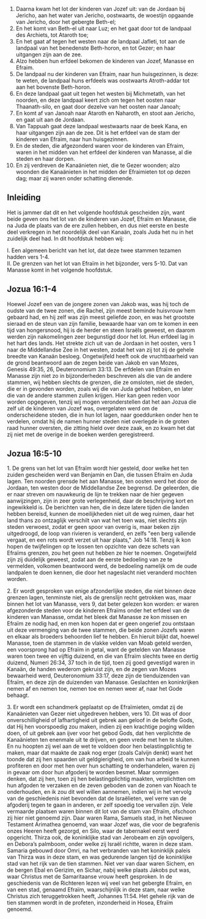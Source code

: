 1. Daarna kwam het lot der kinderen van Jozef uit: van de Jordaan bij Jericho, aan het water van Jericho, oostwaarts, de woestijn opgaande van Jericho, door het gebergte Beth-el; 
2. En het komt van Beth-el uit naar Luz; en het gaat door tot de landpaal des Archiets, tot Ataroth toe; 
3. En het gaat af tegen het westen naar de landpaal Jafleti, tot aan de landpaal van het benedenste Beth-horon, en tot Gezer; en haar uitgangen zijn aan de zee. 
4. Alzo hebben hun erfdeel bekomen de kinderen van Jozef, Manasse en Efraim. 
5. De landpaal nu der kinderen van Efraim, naar hun huisgezinnen, is deze: te weten, de landpaal huns erfdeels was oostwaarts Atroth-addar tot aan het bovenste Beth-horon. 
6. En deze landpaal gaat uit tegen het westen bij Michmetath, van het noorden, en deze landpaal keert zich om tegen het oosten naar Thaanath-silo, en gaat door dezelve van het oosten naar Janoah; 
7. En komt af van Janoah naar Ataroth en Naharoth, en stoot aan Jericho, en gaat uit aan de Jordaan. 
8. Van Tappuah gaat deze landpaal westwaarts naar de beek Kana, en haar uitgangen zijn aan de zee. Dit is het erfdeel van de stam der kinderen van Efraim, naar hun huisgezinnen. 
9. En de steden, die afgezonderd waren voor de kinderen van Efraim, waren in het midden van het erfdeel der kinderen van Manasse, al die steden en haar dorpen. 
10. En zij verdreven de Kanaänieten niet, die te Gezer woonden; alzo woonden die Kanaänieten in het midden der Efraimieten tot op dezen dag; maar zij waren onder schatting dienende. 

## Inleiding

Het is jammer dat dit en het volgende hoofdstuk gescheiden zijn, want beide geven ons het lot van de kinderen van Jozef, Efraïm en Manasse, die na Juda de plaats van de ere zullen hebben, en dus niet eerste en beste deel verkregen in het noordelijk deel van Kanaän, zoals Juda het nu in het zuidelijk deel had. 
In dit hoofdstuk hebben wij:

I. Een algemeen bericht van het lot, dat deze twee stammen tezamen hadden vers 1-4.  
II. De grenzen van het lot van Efraïm in het bijzonder, vers 5-10. Dat van Manasse komt in het volgende hoofdstuk. 

## Jozua 16:1-4 

Hoewel Jozef een van de jongere zonen van Jakob was, was hij toch de oudste van de twee zonen, die Rachel, zijn meest beminde huisvrouw hem gebaard had, en hij zelf was zijn meest geliefde zoon, en was het grootste sieraad en de steun van zijn familie, bewaarde haar van om te komen in een tijd van hongersnood, hij is de herder en steen Israëls geweest, en daarom werden zijn nakomelingen zeer begunstigd door het lot. Hun erfdeel lag in het hart des lands. Het strekte zich uit van de Jordaan in het oosten, vers 1 naar de Middellandse Zee in het westen, zodat het van zij tot zij de gehele breedte van Kanaän besloeg. Ongetwijfeld heeft ook de vruchtbaarheid van de grond beantwoord aan de zegen beide van Jakob en van Mozes, Genesis 49:35, 26, Deuteronomium 33:13. De erfdelen van Efraïm en Manasse zijn niet zo in bijzonderheden beschreven als die van de andere stammen, wij hebben slechts de grenzen, die ze omsloten, niet de steden, die er in gevonden worden, zoals wij die van Juda gehad hebben, en later die van de andere stammen zullen krijgen. Hier kan geen reden voor worden opgegeven, tenzij wij mogen veronderstellen dat het aan Jozua die zelf uit de kinderen van Jozef was, overgelaten werd om de onderscheidene steden, die in hun lot lagen, naar goeddunken onder hen te verdelen, omdat hij de namen hunner steden niet overlegde in de groten raad hunner oversten, die zitting hield over deze zaak, en zo kwam het dat zij niet met de overige in de boeken werden geregistreerd. 

## Jozua 16:5-10 

1\. De grens van het lot van Efraïm wordt hier gesteld, door welke het ten zuiden gescheiden werd van Benjamin en Dan, die tussen Efraïm en Juda lagen. Ten noorden grensde het aan Manasse, ten oosten werd het door de Jordaan, ten westen door de Middellandse Zee begrensd. De geleerden, die er naar streven om nauwkeurig de lijn te trekken naar de hier gegeven aanwijzingen, zijn in zeer grote verlegenheid, daar de beschrijving kort en ingewikkeld is. De berichten van hen, die in deze latere tijden die landen hebben bereisd, kunnen de moeilijkheden niet uit de weg ruimen, daar het land thans zo ontzaglijk verschilt van wat het toen was, niet slechts zijn steden verwoest, zodat er geen spoor van overig is, maar beken zijn uitgedroogd, de loop van rivieren is veranderd, en zelfs "een berg vallende vergaat, en een rots wordt verzet uit haar plaats," Job 14:18. Tenzij ik kon hopen de twijfelingen op te lossen ten opzichte van deze schets van Efraïms grenzen, zou het geen nut hebben ze hier te noemen. Ongetwijfeld zijn zij duidelijk geweest, zodat aan de eerste bedoeling van ze te vermelden, volkomen beantwoord werd, de bedoeling namelijk om de oude landpalen te doen kennen, die door het nageslacht niet veranderd mochten worden. 

2\. Er wordt gesproken van enige afzonderlijke steden, die niet binnen deze grenzen lagen, tenminste niet, als de grenslijn recht getrokken was, maar binnen het lot van Manasse, vers 9, dat beter gelezen kon worden: er waren afgezonderde steden voor de kinderen Efraïms onder het erfdeel van de kinderen van Manasse, omdat het bleek dat Manasse ze kon missen en Efraïm ze nodig had, en men kon hopen dat er geen ongerief zou ontstaan uit deze vermenging van de twee stammen, die beide zonen Jozefs waren en elkaar als broeders behoorden lief te hebben. En hieruit blijkt dat, hoewel Manasse, toen de stammen in de vlakke velden van Moab geteld werden, een voorsprong had op Efraïm in getal, want de getelden van Manasse waren toen twee en vijftig duizend, en die van Efraïm slechts twee en dertig duizend, Numeri 26:34, 37 toch in de tijd, toen zij goed gevestigd waren in Kanaän, de handen wederom gekruist zijn, en de zegen van Mozes bewaarheid werd, Deuteronomium 33:17, deze zijn de tienduizenden van Efraïm, en deze zijn de duizenden van Manasse. Geslachten en koninkrijken nemen af en nemen toe, nemen toe en nemen weer af, naar het Gode behaagt. 

3\. Er wordt een schandmerk geplaatst op de Efraïmieten, omdat zij de Kanaänieten van Gezer niet uitgedreven hebben, vers 10. Dit was of door onverschilligheid of lafhartigheid uit gebrek aan geloof in de belofte Gods, dat Hij hen voorspoedig zou maken, indien zij een krachtige poging wilden doen, of uit gebrek aan ijver voor het gebod Gods, dat hen verplichtte de Kanaänieten ten enenmale uit te drijven, en geen vrede met hen te sluiten. En nu hoopten zij wel aan de wet te voldoen door hen belastingplichtig te maken, maar dat maakte de zaak nog erger (zoals Calvijn denkt) want het toonde dat zij hen spaarden uit geldgierigheid, om van hun arbeid te kunnen profiteren en door met hen over hun schatting te onderhandelen, waren zij in gevaar om door hun afgoderij te worden besmet. Maar sommigen denken, dat zij hen, toen zij hen belastingplichtig maakten, verplichtten om hun afgoden te verzaken en de zeven geboden van de zonen van Noach te onderhouden, en ik zou dit wel willen aannemen, indien wij in het vervolg van de geschiedenis niet bevonden dat de Israëlieten, wel verre van de afgoderij tegen te gaan in anderen, er zelf spoedig toe vervallen zijn. Vele vermaarde plaatsen waren binnen dit lot van de stam van Efraïm, ofschoon zij hier niet genoemd zijn. 
Daar waren Rama, Samuels stad, in het Nieuwe Testament Arimathea genoemd, van waar Jozef was, die voor de begrafenis onzes Heeren heeft gezorgd, en Silo, waar de tabernakel eerst werd opgericht. Thirza ook, de koninklijke stad van Jerobeam en zijn opvolgers, en Debora’s palmboom, onder welke zij Israël richtte, waren in deze stam. Samaria gebouwd door Omri, na het verbranden van het koninklijk paleis van Thirza was in deze stam, en was gedurende langen tijd de koninklijke stad van het rijk van de tien stammen. Niet ver van daar waren Sichem, en de bergen Ebal en Gerizim, en Sichar, nabij welke plaats Jakobs put was, waar Christus met de Samaritaanse vrouw heeft gesproken. In de geschiedenis van de Richteren lezen wij veel van het gebergte Efraïm, en van een stad, genaamd Efraïm, waarschijnlijk in deze stam, naar welke Christus zich teruggetrokken heeft, Johannes 11:54. Het gehele rijk van de tien stammen wordt in de profeten, inzonderheid in Hosea, Efraïm genoemd. 

